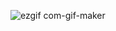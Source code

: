![ezgif com-gif-maker](https://user-images.githubusercontent.com/79333726/176269085-d7fb8f6b-77ee-4e3f-a7bd-9c494100479b.gif)
